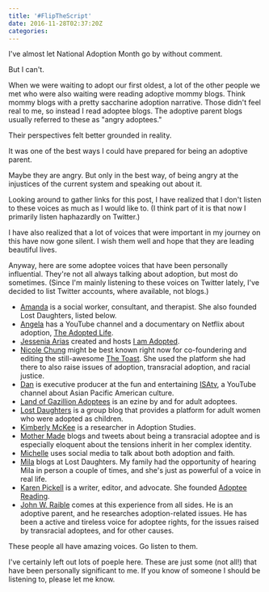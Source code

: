 ```yaml
---
title: '#FlipTheScript'
date: 2016-11-28T02:37:20Z
categories: 
---
```


I've almost let National Adoption Month go by without comment.

But I can't.

<!--more-->

When we were waiting to adopt our first oldest, a lot of the other people we met who were also waiting were reading adoptive mommy blogs. Think mommy blogs with a pretty saccharine adoption narrative. Those didn't feel real to me, so instead I read adoptee blogs. The adoptive parent blogs usually referred to these as "angry adoptees."

Their perspectives felt better grounded in reality.

It was one of the best ways I could have prepared for being an adoptive parent.

Maybe they are angry. But only in the best way, of being angry at the injustices of the current system and speaking out about it.

Looking around to gather links for this post, I have realized that I don't listen to these voices as much as I would like to. (I think part of it is that now I primarily listen haphazardly on Twitter.)

I have also realized that a lot of voices that were important in my journey  on this have now gone silent. I wish them well and hope that they are leading beautiful lives.

Anyway, here are some adoptee voices that have been personally influential. They're not all always talking about adoption, but most do sometimes. (Since I'm mainly listening to these voices on Twitter lately, I've decided to list Twitter accounts, where available, not blogs.)

* [Amanda](https://twitter.com/AmandaTDA) is a social worker, consultant, and therapist. She also founded Lost Daughters, listed below.
* [Angela](https://twitter.com/theadoptedlife) has a YouTube channel and a documentary on Netflix about adoption, [The Adopted Life](http://www.theadoptedlife.com/).
* [Jessenia Arias](https://twitter.com/iamadopted) created and hosts [I am Adopted](http://iamadopted.net/).
* [Nicole Chung](https://twitter.com/nicole_soojung) might be best known right now for co-foundering and editing the still-awesome [The Toast](http://the-toast.net/). She used the platform she had there to also raise issues of adoption, transracial adoption, and racial justice.
* [Dan](https://twitter.com/DANakaDAN) is executive producer at the fun and entertaining [ISAtv](https://www.youtube.com/isatv), a YouTube channel about Asian Pacific American culture.
* [Land of Gazillion Adoptees](https://landofgazillionadoptees.com/) is an ezine by and for adult adoptees.
* [Lost Daughters](http://www.thelostdaughters.com/) is a group blog that provides a platform for adult women who were adopted as children.
* [Kimberly McKee](https://twitter.com/mckeekee) is a researcher in Adoption Studies.
* [Mother Made](https://twitter.com/mothermade) blogs and tweets about being a transracial adoptee and is especially eloquent about the tensions inherit in her complex identity.
* [Michelle](https://twitter.com/MichelleWPD) uses social media to talk about both adoption and faith.
* [Mila](https://twitter.com/yoonsblur) blogs at Lost Daughters. My family had the opportunity of hearing Mila in person a couple of times, and she's just as powerful of a voice in real life.
* [Karen Pickell](https://twitter.com/Karen_Pickell) is a writer, editor, and advocate. She founded [Adoptee Reading](http://adopteereading.com/).
* [John W. Raible](https://johnraible.wordpress.com/) comes at this experience from all sides. He is an adoptive parent, and he researches adoption-related issues. He has been a active and tireless voice for adoptee rights, for the issues raised by transracial adoptees, and for other causes.

These people all have amazing voices. Go listen to them.

I've certainly left out lots of poeple here. These are just some (not all!) that have been personally significant to me. If you know of someone I should be listening to, please let me know.

